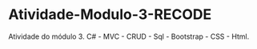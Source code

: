 # Atividade-Modulo-3-RECODE
 Atividade do módulo 3. C# - MVC - CRUD - Sql - Bootstrap - CSS - Html.
